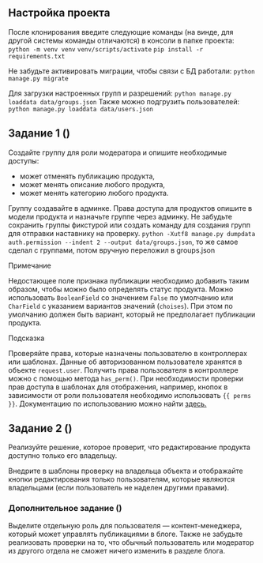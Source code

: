 ## Настройка проекта
После клонирования введите следующие команды (на винде, для другой системы команды отличаются) в консоли в папке проекта:
`python -m venv venv` 
`venv/scripts/activate`
`pip install -r requirements.txt`

Не забудьте активировать миграции, чтобы связи с БД работали:
`python manage.py migrate`

Для загрузки настроенных групп и разрешений:
`python manage.py loaddata data/groups.json`
Также можно подгрузить пользователей:
`python manage.py loaddata data/users.json`


## Задание 1 ()

Создайте группу для роли модератора и опишите необходимые доступы:

- может отменять публикацию продукта,
- может менять описание любого продукта,
- может менять категорию любого продукта.

Группу создавайте в админке. Права доступа для продуктов опишите в модели продукта и назначьте группе через админку. Не забудьте сохранить группы фикстурой или создать команду для создания групп для отправки наставнику на проверку.
`python -Xutf8 manage.py dumpdata auth.permission --indent 2 --output data/groups.json`, то же самое сделал с группами, потом вручную переложил в groups.json

Примечание

Недостающее поле признака публикации необходимо добавить таким образом, чтобы можно было определять статус продукта. Можно использовать `BooleanField` со значением `False` по умолчанию или `CharField` с указанием вариантов значений (`choises`). При этом по умолчанию должен быть вариант, который не предполагает публикации продукта.

Подсказка

Проверяйте права, которые назначены пользователю в контроллерах или шаблонах. Данные об авторизованном пользователе хранятся в объекте `request.user`. Получить права пользователя в контроллере можно с помощью метода `has_perm()`. При необходимости проверки прав доступа в шаблонах для отображения, например, кнопок в зависимости от роли пользователя необходимо использовать `{{ perms }}`. Документацию по использованию можно найти [здесь.](https://docs.djangoproject.com/en/5.0/topics/auth/default/#permissions)

## Задание 2 ()

Реализуйте решение, которое проверит, что редактирование продукта доступно только его владельцу.

Внедрите в шаблоны проверку на владельца объекта и отображайте кнопки редактирования только пользователям, которые являются владельцами (если пользователь не наделен другими правами).

### Дополнительное задание ()

Выделите отдельную роль для пользователя — контент-менеджера, который может управлять публикациями в блоге. Также не забудьте реализовать проверки на то, что обычный пользователь или модератор из другого отдела не сможет ничего изменить в разделе блога.









